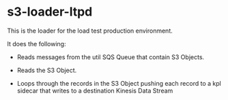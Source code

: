 # s3-loader-ltpd

This is the loader for the load test production environment.

It does the following:

- Reads messages from the util SQS Queue that contain S3 Objects.

- Reads the S3 Object.

- Loops through the records in the S3 Object pushing each record to a kpl sidecar that writes to a destination Kinesis Data Stream
